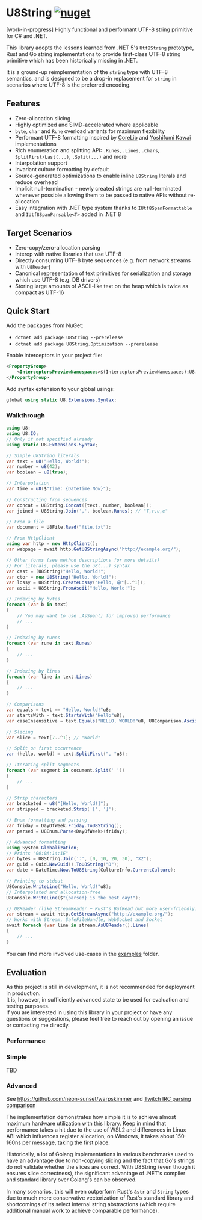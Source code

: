 # U8String [![nuget](https://img.shields.io/nuget/v/U8String.svg)](https://www.nuget.org/packages/U8String/)
[work-in-progress] Highly functional and performant UTF-8 string primitive for C# and .NET.

This library adopts the lessons learned from .NET 5's `Utf8String` prototype, Rust and Go string implementations to provide first-class UTF-8 string primitive which has been historically missing in .NET.

It is a ground-up reimplementation of the `string` type with UTF-8 semantics, and is designed to be a drop-in replacement for `string` in scenarios where UTF-8 is the preferred encoding.

## Features
- Zero-allocation slicing
- Highly optimized and SIMD-accelerated where applicable
- `byte`, `char` and `Rune` overload variants for maximum flexibility
- Performant UTF-8 formatting inspired by [CoreLib](https://github.com/dotnet/runtime/blob/release/8.0/src/libraries/System.Private.CoreLib/src/System/Text/Unicode/Utf8.cs#L366) and [Yoshifumi Kawai](https://github.com/Cysharp/Utf8StringInterpolation) implementations
- Rich enumeration and splitting API: `.Runes`, `.Lines`, `.Chars`, `SplitFirst/Last(...)`, `.Split(...)` and more
- Interpolation support
- Invariant culture formatting by default
- Source-generated optimizations to enable inline `U8String` literals and reduce overhead
- Implicit null-termination - newly created strings are null-terminated whenever possible allowing them to be passed to native APIs without re-allocation
- Easy integration with .NET type system thanks to `IUtf8SpanFormattable` and `IUtf8SpanParsable<T>` added in .NET 8

## Target Scenarios
- Zero-copy/zero-allocation parsing
- Interop with native libraries that use UTF-8
- Directly consuming UTF-8 byte sequences (e.g. from network streams with `U8Reader`)
- Canonical representation of text primitives for serialization and storage which use UTF-8 (e.g. DB drivers)
- Storing large amounts of ASCII-like text on the heap which is twice as compact as UTF-16

## Quick Start
Add the packages from NuGet:
- `dotnet add package U8String --prerelease`
- `dotnet add package U8String.Optimization --prerelease`

Enable interceptors in your project file:
```xml
<PropertyGroup>
    <InterceptorsPreviewNamespaces>$(InterceptorsPreviewNamespaces);U8.Generated<InterceptorsPreviewNamespaces>
</PropertyGroup>
```

Add syntax extension to your global usings:
```csharp
global using static U8.Extensions.Syntax;
``` 

### Walkthrough
```csharp
using U8;
using U8.IO;
// Only if not specified already
using static U8.Extensions.Syntax; 

// Simple U8String literals
var text = u8("Hello, World!");
var number = u8(42);
var boolean = u8(true);

// Interpolation
var time = u8($"Time: {DateTime.Now}");

// Constructing from sequences
var concat = U8String.Concat([text, number, boolean]);
var joined = U8String.Join(',', boolean.Runes); // "T,r,u,e"

// From a file
var document = U8File.Read("file.txt");

// From HttpClient
using var http = new HttpClient();
var webpage = await http.GetU8StringAsync("http://example.org/");

// Other forms (see method descriptions for more details)
// For literals, please use the u8(...) syntax
var cast = (U8String)"Hello, World!";
var ctor = new U8String("Hello, World!");
var lossy = U8String.CreateLossy("Hello, 😀"[..^1]);
var ascii = U8String.FromAscii("Hello, World!");

// Indexing by bytes
foreach (var b in text)
{
    // You may want to use .AsSpan() for improved performance
    // ...
}

// Indexing by runes
foreach (var rune in text.Runes)
{
    // ...
}

// Indexing by lines
foreach (var line in text.Lines)
{
    // ...
}

// Comparisons
var equals = text == "Hello, World!"u8;
var startsWith = text.StartsWith("Hello"u8);
var caseInsensitive = text.Equals("HELLO, WORLD!"u8, U8Comparison.AsciiIgnoreCase);

// Slicing
var slice = text[7..^1]; // "World"

// Split on first occurrence
var (hello, world) = text.SplitFirst(", "u8);

// Iterating split segments
foreach (var segment in document.Split(' '))
{
    // ...
}

// Strip characters
var bracketed = u8("[Hello, World!]");
var stripped = bracketed.Strip('[', ']');

// Enum formatting and parsing
var friday = DayOfWeek.Friday.ToU8String();
var parsed = U8Enum.Parse<DayOfWeek>(friday);

// Advanced formatting
using System.Globalization;
// Prints "00:0A:14:1E"
var bytes = U8String.Join(':', [0, 10, 20, 30], "X2");
var guid = Guid.NewGuid().ToU8String("D");
var date = DateTime.Now.ToU8String(CultureInfo.CurrentCulture);

// Printing to stdout
U8Console.WriteLine("Hello, World!"u8);
// Interpolated and allocation-free
U8Console.WriteLine($"{parsed} is the best day!");

// U8Reader (like StreamReader + Rust's BufRead but more user-friendly)
var stream = await http.GetStreamAsync("http://example.org/");
// Works with Stream, SafeFileHandle, WebSocket and Socket
await foreach (var line in stream.AsU8Reader().Lines)
{
    // ...
}
```
You can find more involved use-cases in the [examples](/Examples/) folder.

## Evaluation

As this project is still in development, it is not recommended for deployment in production.  
It is, however, in sufficiently advanced state to be used for evaluation and testing purposes.  
If you are interested in using this library in your project or have any questions or suggestions,
please feel free to reach out by opening an issue or contacting me directly.

### Performance

### Simple
TBD

### Advanced
See https://github.com/neon-sunset/warpskimmer and [Twitch IRC parsing comparison](https://github.com/jprochazk/twitch-irc-benchmarks/blob/009fa4368ce8f09e8d73234308b22c35f7ef2bea/results/round-0/README.md)

The implementation demonstrates how simple it is to achieve almost maximum hardware utilization with this library. Keep in mind that performance takes a hit due to the use of WSL2 and differences in Linux ABI which influences register allocation, on Windows, it takes about 150-160ns per message, taking the first place.

Historically, a lot of Golang implementations in various benchmarks used to have an advantage due to non-copying slicing and the fact
that Go's strings do not validate whether the slices are correct. With U8String (even though it ensures slice correctness), the significant advantage of .NET's compiler and standard library over Golang's can be observed.

In many scenarios, this will even outperform Rust's `&str` and `String` types due to much more conservative vectorization of Rust's standard library and shortcomings of its select internal string abstractions (which require additional manual work to achieve comparable performance).
